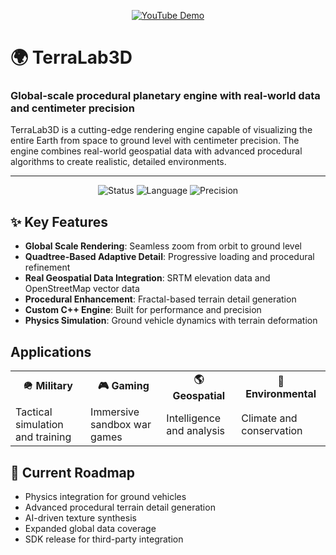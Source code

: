 



<p align="center">
  <a href="https://youtube.com/@terralab3d"><img src="https://img.shields.io/badge/Watch_Demo-YouTube-red?style=for-the-badge&logo=youtube&logoColor=white" alt="YouTube Demo" /></a>
</p>

# 🌍 TerraLab3D

### Global-scale procedural planetary engine with real-world data and centimeter precision

TerraLab3D is a cutting-edge rendering engine capable of visualizing the entire Earth from space to ground level with centimeter precision. The engine combines real-world geospatial data with advanced procedural algorithms to create realistic, detailed environments.

---
<p align="center">
  <img src="https://img.shields.io/badge/Status-In%20Development-orange" alt="Status" />
  <img src="https://img.shields.io/badge/Language-C++-blue" alt="Language" />
  <img src="https://img.shields.io/badge/Precision-Centimeter-success" alt="Precision" />
</p>

## ✨ Key Features

- **Global Scale Rendering**: Seamless zoom from orbit to ground level
- **Quadtree-Based Adaptive Detail**: Progressive loading and procedural refinement
- **Real Geospatial Data Integration**: SRTM elevation data and OpenStreetMap vector data 
- **Procedural Enhancement**: Fractal-based terrain detail generation
- **Custom C++ Engine**: Built for performance and precision
- **Physics Simulation**: Ground vehicle dynamics with terrain deformation

## Applications

<table>
  <tr>
    <td align="center"><b>🪖 Military</b></td>
    <td align="center"><b>🎮 Gaming</b></td>
    <td align="center"><b>🌎 Geospatial</b></td>
    <td align="center"><b>🌳 Environmental</b></td>
  </tr>
  <tr>
    <td>Tactical simulation and training</td>
    <td>Immersive sandbox war games</td>
    <td>Intelligence and analysis</td>
    <td>Climate and conservation</td>
  </tr>
</table>

## 🚀 Current Roadmap

- Physics integration for ground vehicles
- Advanced procedural terrain detail generation
- AI-driven texture synthesis
- Expanded global data coverage
- SDK release for third-party integration
